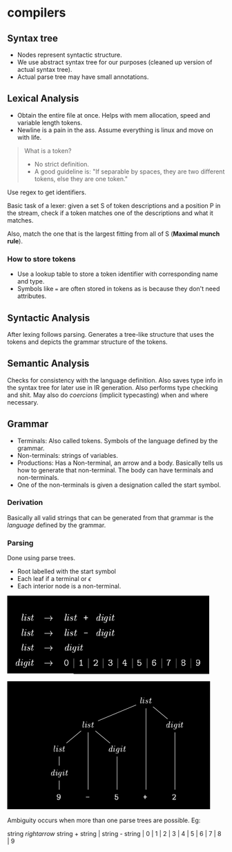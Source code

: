 # compilers

## Syntax tree

- Nodes represent syntactic structure.
- We use abstract syntax tree for our purposes (cleaned up version of actual syntax tree).
- Actual parse tree may have small annotations.

## Lexical Analysis

- Obtain the entire file at once. Helps with mem allocation, speed and variable length tokens.
- Newline is a pain in the ass. Assume everything is linux and move on with life.

> What is a token?
>
> - No strict definition.
> - A good guideline is: "If separable by spaces, they are two different tokens, else they are one token."

Use regex to get identifiers.

Basic task of a lexer: given a set S of token descriptions and a position P in the stream, check if a token matches one of the descriptions and what it matches.

Also, match the one that is the largest fitting from all of S (**Maximal munch rule**).

### How to store tokens

- Use a lookup table to store a token identifier with corresponding name and type.
- Symbols like `=` are often stored in tokens as is because they don't need attributes.

## Syntactic Analysis

After lexing follows parsing. Generates a tree-like structure that uses the tokens and depicts the grammar structure of the tokens.

## Semantic Analysis

Checks for consistency with the language definition. Also saves type info in the syntax tree for later use in IR generation.
Also performs type checking and shit. May also do _coercions_ (implicit typecasting) when and where necessary.

## Grammar

- Terminals: Also called tokens. Symbols of the language defined by the grammar.
- Non-terminals: strings of variables.
- Productions: Has a Non-terminal, an arrow and a body. Basically tells us how to generate that non-terminal. The body can have terminals and non-terminals.
- One of the non-terminals is given a designation called the start symbol.

### Derivation

Basically all valid strings that can be generated from that grammar is the _language_ defined by the grammar.

### Parsing

Done using parse trees.

- Root labelled with the start symbol
- Each leaf if a terminal or $\epsilon$
- Each interior node is a non-terminal.

![an example of productions](./compilers/productions.png)

![parse tree for the given grammar](./compilers/parse_trees.png)

Ambiguity occurs when more than one parse trees are possible. Eg:

string $rightarrow$ string + string | string - string | 0 | 1 | 2 | 3 | 4 | 5 | 6 | 7 | 8 | 9

<!---TODO: Figure out Syntax directed translations--->
